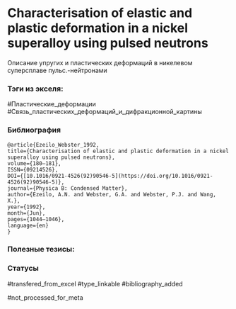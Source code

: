 # Characterisation of elastic and plastic deformation in a nickel superalloy using pulsed neutrons

Описание упругих и пластических деформаций в никелевом суперсплаве пульс.-нейтронами

### Тэги из экселя:
#Пластические_деформации
#Связь_пластических_деформаций_и_дифракционной_картины 

### Библиография
```
@article{Ezeilo_Webster_1992,
title={Characterisation of elastic and plastic deformation in a nickel superalloy using pulsed neutrons},
volume={180–181},
ISSN={09214526},
DOI={[10.1016/0921-4526(92)90546-5](https://doi.org/10.1016/0921-4526(92)90546-5)},
journal={Physica B: Condensed Matter},
author={Ezeilo, A.N. and Webster, G.A. and Webster, P.J. and Wang, X.},
year={1992},
month={Jun},
pages={1044–1046},
language={en}
}
```

### Полезные тезисы:

### Статусы
#transfered_from_excel 
#type_linkable 
#bibliography_added

#not_processed_for_meta
